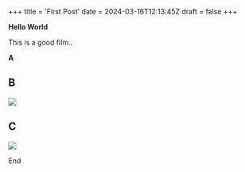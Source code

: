 +++
title = 'First Post'
date = 2024-03-16T12:13:45Z
draft = false
+++

**Hello World**

This is a good film..

**A**


**B**
---
![](/Quickstart-2/assets/images/county-lines_cover.jpeg)

**C**
---
![](images/county-lines_cover.jpeg)

End
